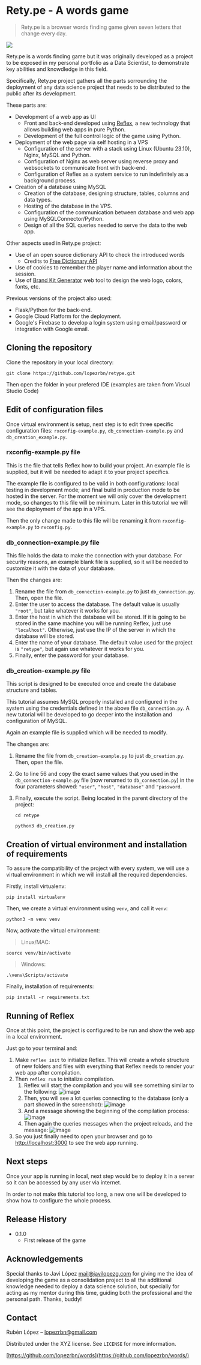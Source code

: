 # Rety.pe - A words game
> Rety.pe is a browser words finding game given seven letters that change every day.

![](screenshot.png)

Rety.pe is a words finding game but it was originally developed as a project to be exposed in my personal portfolio as a Data Scientist, to demonstrate key abilities and knowdledge in this field.

Specifically, Rety.pe project gathers all the parts sorrounding the deployment of any data science project that needs to be distributed to the public after its development.

These parts are:

- Development of a web app as UI
   - Front and back-end developed using [Reflex](https://reflex.dev/), a new technology that allows building web apps in pure Python.
   - Development of the full control logic of the game using Python.
- Deployment of the web page via self hosting in a VPS
   - Configuration of the server with a stack using Linux (Ubuntu 23.10), Nginx, MySQL and Python.
   - Configuration of Nginx as web server using reverse proxy and websockets to communicate front with back-end.
   - Configuration of Reflex as a system service to run indefinitely as a background process.
- Creation of a database using MySQL
   - Creation of the database, designing structure, tables, columns and data types.
   - Hosting of the database in the VPS.
   - Configuration of the communication between database and web app using MySQLConnector/Python.
   - Design of all the SQL queries needed to serve the data to the web app.

Other aspects used in Rety.pe project:

- Use of an open source dictionary API to check the introduced words
   - Credits to [Free Dictionary API](https://dictionaryapi.dev/)
- Use of cookies to remember the player name and information about the session.
- Use of [Brand Kit Generator](https://www.hubspot.com/brand-kit-generator) web tool to design the web logo, colors, fonts, etc.


Previous versions of the project also used:

- Flask/Python for the back-end.
- Google Cloud Platform for the deployment.
- Google's Firebase to develop a login system using email/password or integration with Google email.


## Cloning the repository

Clone the repository in your local directory:

```
git clone https://github.com/lopezrbn/retype.git
```

Then open the folder in your prefered IDE (examples are taken from Visual Studio Code)


## Edit of configuration files

Once virtual environment is setup, next step is to edit three specific configuration files: `rxconfig-example.py`, `db_connection-example.py` and `db_creation_example.py`.

### rxconfig-example.py file

This is the file that tells Reflex how to build your project. An example file is supplied, but it will be needed to adapt it to your project specifics.

The example file is configured to be valid in both configurations: local testing in development mode; and final build in production mode to be hosted in the server. For the moment we will only cover the development mode, so changes to this file will be minimum. Later in this tutorial we will see the deployment of the app in a VPS.

Then the only change made to this file will be renaming it from `rxconfig-example.py` to `rxconfig.py`.

### db_connection-example.py file

This file holds the data to make the connection with your database. For security reasons, an example blank file is supplied, so it will be needed to customize it with the data of your database.

Then the changes are:
1. Rename the file from `db_connection-example.py` to just `db_connection.py`. Then, open the file.
2. Enter the user to access the database. The default value is usually `"root"`, but take whatever it works for you.
3. Enter the host in which the database will be stored. If it is going to be stored in the same machine you will be running Reflex, just use `"localhost"`. Otherwise, just use the IP of the server in which the database will be stored.
4. Enter the name of your database. The default value used for the project is `"retype"`, but again use whatever it works for you.
5. Finally, enter the password for your database.


### db_creation-example.py file

This script is designed to be executed once and create the database structure and tables.

This tutorial assumes MySQL properly installed and configured in the system using the credentials defined in the above file `db_connection.py`. A new tutorial will be developed to go deeper into the installation and configuration of MySQL.

Again an example file is supplied which will be needed to modify.

The changes are:
1. Rename the file from `db_creation-example.py` to just `db_creation.py`. Then, open the file.
2. Go to line 56 and copy the exact same values that you used in the `db_connection-example.py` file (now renamed to `db_connection.py`) in the four parameters showed: `"user"`, `"host"`, `"database"` and `"password`.
3. Finally, execute the script. Being located in the parent directory of the project:

   ```
   cd retype
   ```
   ```
   python3 db_creation.py
   ```


## Creation of virtual environment and installation of requirements

To assure the compatibility of the project with every system, we will use a virtual environment in which we will install all the required dependencies.

Firstly, install virtualenv:
```
pip install virtualenv
```

Then, we create a virtual environment using `venv`, and call it `venv`:
```
python3 -m venv venv
```

Now, activate the virtual environment:

> Linux/MAC:   
```
source venv/bin/activate
```
> Windows:
```
.\venv\Scripts/activate
```

Finally, installation of requirements:
```
pip install -r requirements.txt
```





## Running of Reflex

Once at this point, the project is configured to be run and show the web app in a local environment.

Just go to your terminal and:
1. Make `reflex init` to initialize Reflex. This will create a whole structure of new folders and files with everything that Reflex needs to render your web app after compilation.
2. Then `reflex run` to initalize compilation.
   1. Reflex will start the compilation and you will see something similar to the following:
   ![image](https://github.com/lopezrbn/retype/assets/113603061/29b6149a-11a4-4dfe-8e86-951718b3bcdd)
   2. Then, you will see a lot queries connecting to the database (only a part showed in the screenshot):
   ![image](https://github.com/lopezrbn/retype/assets/113603061/64e8aecf-b5a1-4297-ab0d-94db0897dfb3)
   3. And a message showing the beginning of the compilation process:
   ![image](https://github.com/lopezrbn/retype/assets/113603061/0c69ef0e-b419-43b1-8189-d93a1762f9c0)
   4. Then again the queries messages when the project reloads, and the message:
   ![image](https://github.com/lopezrbn/retype/assets/113603061/8f57e3df-679b-49ab-b8fb-532d5b2ebbfc)
3. So you just finally need to open your browser and go to [http://localhost:3000](http://localhost:3000) to see the web app running.


## Next steps

Once your app is running in local, next step would be to deploy it in a server so it can be accessed by any user via internet.

In order to not make this tutorial too long, a new one will be developed to show how to configure the whole process.


## Release History

* 0.1.0
    * First release of the game
 

## Acknowledgements

Special thanks to Javi López <mail@javilopezg.com> for giving me the idea of developing the game as a consolidation project to all the additional knowledge needed to deploy a data science solution, but specially for acting as my mentor during this time, guiding both the professional and the personal path. Thanks, buddy!


## Contact

Rubén López – <lopezrbn@gmail.com>

Distributed under the XYZ license. See ``LICENSE`` for more information.

[https://github.com/lopezrbn/words](https://github.com/lopezrbn/words/)
